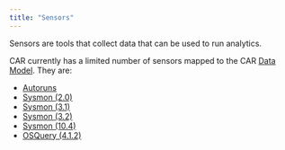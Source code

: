 ```yaml
---
title: "Sensors"
---
```


Sensors are tools that collect data that can be used to run analytics.

CAR currently has a limited number of sensors mapped to the CAR [Data Model](../data_model). They are:
* [Autoruns](autoruns)
* [Sysmon (2.0)](sysmon_2.0)
* [Sysmon (3.1)](sysmon_3.1)
* [Sysmon (3.2)](sysmon_3.2)
* [Sysmon (10.4)](sysmon_10.4)
* [OSQuery (4.1.2)](osquery_4.1.2)